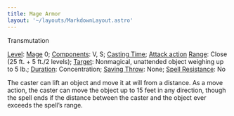 ```yaml
---
title: Mage Armor
layout: '~/layouts/MarkdownLayout.astro'
---
```

Transmutation

[Level](/modern.d20.srd/fx/level):
[Mage](/modern.d20.srd/classes/advanced/mage) 0;
[Components](/modern.d20.srd/fx/components): V, S; [Casting Time](/modern.d20.srd/fx/casting.time); [Attack action](/modern.d20.srd/combat/attack.actions)
[Range](/modern.d20.srd/fx/range): Close (25 ft. + 5 ft./2 levels);
[Target](/modern.d20.srd/fx/target): Nonmagical, unattended object weighing up
to 5 lb.; [Duration](/modern.d20.srd/fx/duration): Concentration; [Saving Throw](/modern.d20.srd/basics/saving.throws): None; [Spell Resistance](/modern.d20.srd/special.abilities/spell.resistance): No

The caster can lift an object and move it at will from a distance. As a move
action, the caster can move the object up to 15 feet in any direction, though
the spell ends if the distance between the caster and the object ever exceeds
the spell’s range.

